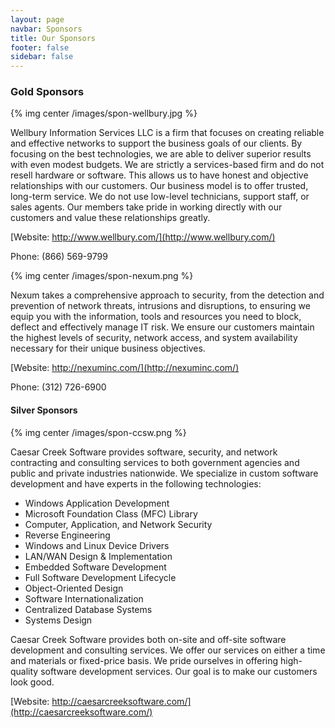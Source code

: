 ```yaml
---
layout: page
navbar: Sponsors
title: Our Sponsors
footer: false
sidebar: false
---
```


### Gold Sponsors

{% img center /images/spon-wellbury.jpg %}

Wellbury Information Services LLC is a firm that focuses on creating reliable and effective networks to support the business goals of our clients. By focusing on the best technologies, we are able to deliver superior results with even modest budgets. We are strictly a services-based firm and do not resell hardware or software. This allows us to have honest and objective relationships with our customers. Our business model is to offer trusted, long-term service. We do not use low-level technicians, support staff, or sales agents. Our members take pride in working directly with our customers and value these relationships greatly.

[Website: http://www.wellbury.com/](http://www.wellbury.com/)

Phone: (866) 569-9799

{% img center /images/spon-nexum.png %}

Nexum takes a comprehensive approach to security, from the detection and prevention of network threats, intrusions and disruptions, to ensuring we equip you with the information, tools and resources you need to block, deflect and effectively manage IT risk. We ensure our customers maintain the highest levels of security, network access, and system availability necessary for their unique business objectives.

[Website: http://nexuminc.com/](http://nexuminc.com/)

Phone: (312) 726-6900

#### Silver Sponsors

{% img center /images/spon-ccsw.png %}

 Caesar Creek Software provides software, security, and network contracting and consulting services to both government agencies and public and private industries nationwide. We specialize in custom software development and have experts in the following technologies:

* Windows Application Development
* Microsoft Foundation Class (MFC) Library
* Computer, Application, and Network Security
* Reverse Engineering
* Windows and Linux Device Drivers
* LAN/WAN Design & Implementation
* Embedded Software Development
* Full Software Development Lifecycle
* Object-Oriented Design
* Software Internationalization
* Centralized Database Systems
* Systems Design

Caesar Creek Software provides both on-site and off-site software development and consulting services. We offer our services on either a time and materials or fixed-price basis. We pride ourselves in offering high-quality software development services. Our goal is to make our customers look good.

[Website: http://caesarcreeksoftware.com/](http://caesarcreeksoftware.com/)

